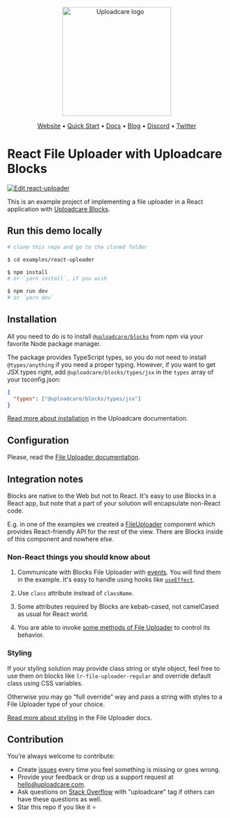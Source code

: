 <p align="center">
  <a href="https://uploadcare.com?ref=github-react-example-readme">
    <picture>
      <source media="(prefers-color-scheme: light)" srcset="https://ucarecdn.com/1b4714cd-53be-447b-bbde-e061f1e5a22f/logo-safespace-transparent.svg">
      <source media="(prefers-color-scheme: dark)" srcset="https://ucarecdn.com/3b610a0a-780c-4750-a8b4-3bf4a8c90389/logo-transparent-inverted.svg">
      <img width="250" alt="Uploadcare logo" src="https://ucarecdn.com/1b4714cd-53be-447b-bbde-e061f1e5a22f/logo-safespace-transparent.svg">
    </picture>
  </a>
</p>
<p align="center">
  <a href="https://uploadcare.com?ref=github-react-example-readme">Website</a> • 
  <a href="https://uploadcare.com/docs/start/quickstart?ref=github-react-example-readme">Quick Start</a> • 
  <a href="https://uploadcare.com/docs?ref=github-react-example-readme">Docs</a> • 
  <a href="https://uploadcare.com/blog?ref=github-react-example-readme">Blog</a> • 
  <a href="https://discord.gg/mKWRgRsVz8?ref=github-react-example-readme">Discord</a> •
  <a href="https://twitter.com/Uploadcare?ref=github-react-example-readme">Twitter</a>
</p>

# React File Uploader with Uploadcare Blocks

[![Edit react-uploader](https://codesandbox.io/static/img/play-codesandbox.svg)](https://codesandbox.io/s/github/uploadcare/blocks-examples/tree/main/examples/react-uploader/)

This is an example project of implementing a file uploader in a React application with [Uploadcare Blocks](https://github.com/uploadcare/blocks).

## Run this demo locally

```bash
# clone this repo and go to the cloned folder

$ cd examples/react-uploader

$ npm install
# or `yarn install`, if you wish

$ npm run dev
# or `yarn dev`
```

## Installation

All you need to do is to install [`@uploadcare/blocks`](https://www.npmjs.com/package/@uploadcare/blocks) from npm
via your favorite Node package manager.

The package provides TypeScript types, so you do not need to install `@types/anything` if you need a proper typing.
However, if you want to get JSX types right, add `@uploadcare/blocks/types/jsx` in the `types` array of your tsconfig.json:

```json
{
  "types": ["@uploadcare/blocks/types/jsx"]
}
```

[Read more about installation](https://uploadcare.com/docs/file-uploader/installation/) in the Uploadcare documentation.

## Configuration

Please, read the [File Uploader documentation](https://uploadcare.com/docs/file-uploader/).

## Integration notes

Blocks are native to the Web but not to React. It's easy to use Blocks in a React app, but note that a part of your solution will encapsulate non-React code.

E.g. in one of the examples we created a [FileUploader](src/FormView/FileUploader/FileUploader.tsx) component 
which provides React-friendly API for the rest of the view. There are Blocks inside of this component and nowhere else.

### Non-React things you should know about

1. Communicate with Blocks File Uploader with [events](https://uploadcare.com/docs/file-uploader/data-and-events/).
   You will find them in the example. It's easy to handle using hooks like [`useEffect`](https://react.dev/reference/react/useEffect).

2. Use `class` attribute instead of `className`.

3. Some attributes required by Blocks are kebab-cased, not camelCased as usual for React world.

4. You are able to invoke [some methods of File Uploader](https://uploadcare.com/docs/file-uploader/api/) 
   to control its behavior.

### Styling

If your styling solution may provide class string or style object, feel free to use them on blocks like 
`lr-file-uploader-regular` and override default class using CSS variables.

Otherwise you may go “full override” way and pass a string with styles to a File Uploader type of your choice.

[Read more about styling](https://uploadcare.com/docs/file-uploader/styling/) in the File Uploader docs.

## Contribution

You’re always welcome to contribute:

* Create [issues](https://github.com/uploadcare/blocks-examples/issues) every time you feel something is missing or goes wrong.
* Provide your feedback or drop us a support request at <a href="mailto:hello@uploadcare.com">hello@uploadcare.com</a>.
* Ask questions on [Stack Overflow](https://stackoverflow.com/questions/tagged/uploadcare) with "uploadcare" tag if others can have these questions as well.
* Star this repo if you like it ⭐️

